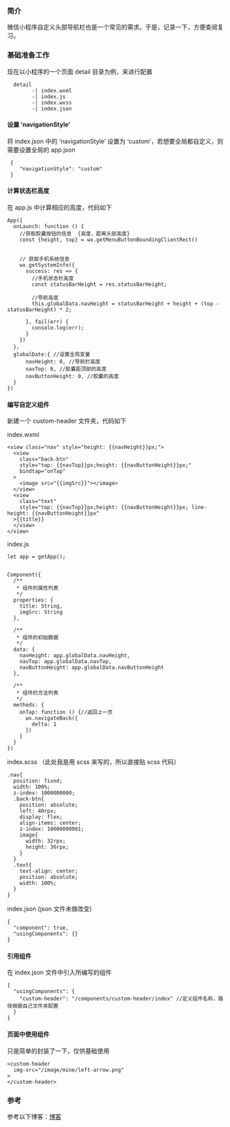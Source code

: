 ### 简介 

微信小程序自定义头部导航栏也是一个常见的需求。于是，记录一下，方便查阅复习。

### 基础准备工作 

现在以小程序的一个页面 detail 目录为例，来进行配置

```
  detail
        -| index.wxml
        -| index.js
        -| index.wxss
        -| index.json
```

#### 设置 ’navigationStyle’

将 index.json 中的 ‘navigationStyle’ 设置为 ‘custom’，若想要全局都自定义，则需要设置全局的 app.json

```
 {
    "navigationStyle": "custom"
 }
```

#### 计算状态栏高度

在 app.js 中计算相应的高度，代码如下

```
App({
  onLaunch: function () {
    //获取胶囊按钮的信息  {高度，距离头部高度}
    const {height, top} = wx.getMenuButtonBoundingClientRect()


    // 获取手机系统信息
    wx.getSystemInfo({
      success: res => {
        //手机状态栏高度
        const statusBarHeight = res.statusBarHeight;

        //导航高度
        this.globalData.navHeight = statusBarHeight + height + (top - statusBarHeight) * 2;

      }, fail(err) {
        console.log(err);
      }
    })
  }，
  globalDate:{ //设置全局变量
      navHeight: 0, //导航栏高度
      navTop: 0, //胶囊距顶部的高度
      navButtonHeight: 0, //胶囊的高度
  }
}) 
```

#### 编写自定义组件

新建一个 custom-header 文件夹，代码如下

index.wxml

```
<view class="nav" style="height: {{navHeight}}px;">
  <view 
    class="back-btn" 
    style="top: {{navTop}}px;height: {{navButtonHeight}}px;"
    bindtap="onTap"
  >
    <image src="{{imgSrc}}"></image>
  </view>
  <view 
    class="text" 
    style="top: {{navTop}}px;height: {{navButtonHeight}}px; line-height: {{navButtonHeight}}px"
  >{{title}}
  </view>
</view>
```

index.js

```
let app = getApp();


Component({
  /**
   * 组件的属性列表
   */
  properties: {
    title: String,
    imgSrc: String
  },

  /**
   * 组件的初始数据
   */
  data: {
    navHeight: app.globalData.navHeight,
    navTop: app.globalData.navTop,
    navButtonHeight: app.globalData.navButtonHeight
  },

  /**
   * 组件的方法列表
   */
  methods: {
    onTap: function () {//返回上一页
      wx.navigateBack({
        delta: 1
      })  
    }
  }
})
```

index.scss （此处我是用 scss 来写的，所以直接贴 scss 代码）

```
.nav{
  position: fixed;
  width: 100%;
  z-index: 1000000000;
  .back-btn{
    position: absolute;
    left: 40rpx;
    display: flex;
    align-items: center;
    z-index: 10000000001;
    image{
      width: 32rpx;
      height: 36rpx;
    }
  }
  .text{
    text-align: center;
    position: absolute;
    width: 100%;
  }
}
```

index.json (json 文件未做改变)

```
{
  "component": true,
  "usingComponents": {}
}
```

#### 引用组件

在 index.json 文件中引入所编写的组件

```
{
  "usingComponents": {
    "custom-header": "/components/custom-header/index" //定义组件名称，路径根据自己文件夹配置
  }
}
```

#### 页面中使用组件

只是简单的封装了一下，仅供基础使用

```
<custom-header 
  img-src="/image/mine/left-arrow.png"
>
</custom-header>
```

### 参考 

参考以下博客：[博客](http://blog.csdn.net/gary_yan/article/details/78645303)